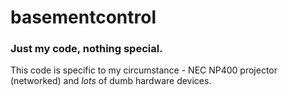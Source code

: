 # basementcontrol
### Just my code, nothing special.

This code is specific to my circumstance - NEC NP400 projector (networked) and *lots* of dumb hardware devices.
